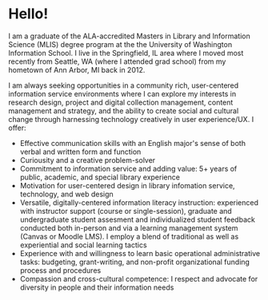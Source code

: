 <h1>Hello!</h1>

<p class="lead">I am a graduate of the ALA-accredited Masters in Library and Information Science (MLIS) degree program at the the University of Washington Information School. I live in the Springfield, IL area where I moved most recently from Seattle, WA (where I attended grad school) from my hometown of Ann Arbor, MI back in 2012.</p>

<p>I am always seeking opportunities in a community rich, user-centered information service environments where I can explore my interests in research design, project and digital collection management, content management and strategy, and the ability to create social and cultural change through harnessing technology creatively in user experience/UX. I offer:</p>

<ul>
<li>Effective communication skills with an English major's sense of both verbal and written form and function</li>
<li>Curiousity and a creative problem-solver</li>
<li>Commitment to information service and adding value: 5+ years of public, academic, and special library experience</li>
<li>Motivation for user-centered design in library infomation service, technology, and web design</li>
<li>Versatile, digitally-centered information literacy instruction: experienced with instructor support (course or single-session), graduate and undergraduate student assesment and individualized student feedback conducted both in-person and via a learning management system (Canvas or Moodle LMS). I employ a blend of traditional as well as experiential and social learning tactics </li>
<li>Experience with and willingness to learn basic operational administrative tasks: budgeting, grant-writing, and non-profit organizational funding process and procedures</li>
<li>Compassion and cross-cultural competence: I respect and advocate for diversity in people and their information needs</li>
</ul>
